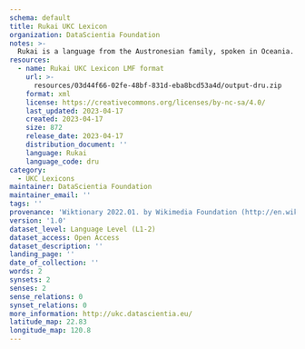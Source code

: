 ```yaml
---
schema: default
title: Rukai UKC Lexicon
organization: DataScientia Foundation
notes: >-
  Rukai is a language from the Austronesian family, spoken in Oceania. The UKC Lexicon of Rukai is represented as a lexico-semantic network. It consists of words, word senses, synsets, as well as sense-level and synset-level relationships.
resources:
  - name: Rukai UKC Lexicon LMF format
    url: >-
      resources/03d44f66-02fe-48bf-831d-eba8bcd53a4d/output-dru.zip
    format: xml
    license: https://creativecommons.org/licenses/by-nc-sa/4.0/
    last_updated: 2023-04-17
    created: 2023-04-17
    size: 872
    release_date: 2023-04-17
    distribution_document: ''
    language: Rukai
    language_code: dru
category:
  - UKC Lexicons
maintainer: DataScientia Foundation
maintainer_email: ''
tags: ''
provenance: 'Wiktionary 2022.01. by Wikimedia Foundation (http://en.wiktionary.org); Princeton WordNet 2.1 by Princeton University (https://wordnet.princeton.edu)'
version: '1.0'
dataset_level: Language Level (L1-2)
dataset_access: Open Access
dataset_description: ''
landing_page: ''
date_of_collection: ''
words: 2
synsets: 2
senses: 2
sense_relations: 0
synset_relations: 0
more_information: http://ukc.datascientia.eu/
latitude_map: 22.83
longitude_map: 120.8
---
```


